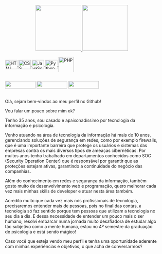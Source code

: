 <div align="center">
  <a href="https://github.com/henriquedahora">
  <img height="150em" src="https://github-readme-stats.vercel.app/api?username=henriquedahora&show_icons=true&theme=shades-of-purple&include_all_commits=true&count_private=true"/>
  <img height="150em" src="https://github-readme-stats.vercel.app/api/top-langs/?username=henriquedahora&layout=compact&langs_count=7&theme=shades-of-purple"/>
</div>

<div style="display: inline_block"><br>
  <img align="center" alt="HTML" height="30" width="40" src="https://cdn.jsdelivr.net/gh/devicons/devicon/icons/html5/html5-original.svg">
  <img align="center" alt="CSS" height="30" width="40" src="https://cdn.jsdelivr.net/gh/devicons/devicon/icons/css3/css3-original.svg">
  <img align="center" alt="JavaScript" height="30" width="40" src="https://cdn.jsdelivr.net/gh/devicons/devicon/icons/javascript/javascript-original.svg">
  <img align="center" alt="Python" height="30" width="40" src="https://cdn.jsdelivr.net/gh/devicons/devicon/icons/python/python-original.svg">
  <img align="center" alt="PHP" height="50" width="50" src="https://cdn.jsdelivr.net/gh/devicons/devicon/icons/php/php-original.svg">
</div>

##

<div> 
  <a href = "mailto:henrique@martinsdahora.com.br"><img src="https://img.shields.io/badge/ProtonMail-8B89CC?style=for-the-badge&logo=protonmail&logoColor=white" target="_blank" width="100px" height="25px"></a>
  <a href="https://www.linkedin.com/in/henriquedahora/" target="_blank"><img src="https://img.shields.io/badge/-LinkedIn-%230077B5?style=for-the-badge&logo=linkedin&logoColor=white" target="_blank" width="100px" height="25px"></a>
  <a href="https://curriculodohenrique.dev.br" target="_blank"><img src="https://img.shields.io/badge/website-000000?style=for-the-badge&logo=About.me&logoColor=white" target="_blank" width="100px" height="25px"></a> 
</div>

##

Olá, sejam bem-vindos ao meu perfil no Github!

Vou falar um pouco sobre mim ok?

Tenho 35 anos, sou casado e apaixonadíssimo por tecnologia da informação e psicologia.

Venho atuando na área de tecnologia da informação há mais de 10 anos, gerenciando soluções de segurança em redes, como por exemplo firewalls, que é uma importante barreira que protege os usuários e sistemas das empresas contra os mais diversos tipos de ameaças cibernéticas. Por muitos anos tenho trabalhado em departamentos conhecidos como SOC (Security Operation Center) que é responsável por garantir que as proteções estejam ativas, garantindo a continuidade do negócio das companhias.

Além do conhecimento em redes e segurança da informação, também gosto muito de desenvolvimento web e programação, quero melhorar cada vez mais minhas skills de developer e atuar nesta área também.

Acredito muito que cada vez mais nós profissionais de tecnologia, precisaremos entender mais de pessoas, pois no final das contas, a tecnologia só faz sentido porque tem pessoas que utilizam a tecnologia no seu dia a dia. E dessa necessidade de entender um pouco mais o ser humano, resolvi embarcar numa jornada muito desafiadora de estudar algo tão subjetivo como a mente humana, estou no 4º semestre da graduação de psicologia e está sendo mágico!

Caso você que esteja vendo meu perfil e tenha uma oportunidade aderente com minhas experiências e objetivos, o que acha de conversarmos?

##
